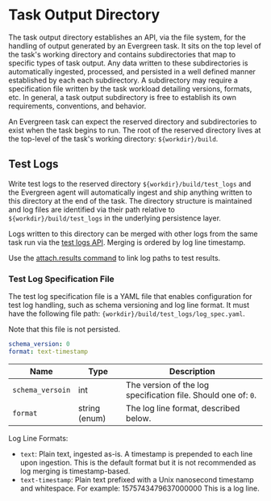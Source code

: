 # Task Output Directory

The task output directory establishes an API, via the file system, for the
handling of output generated by an Evergreen task. It sits on the top level of
the task's working directory and contains subdirectories that map to specific
types of task output. Any data written to these subdirectories is automatically
ingested, processed, and persisted in a well defined manner established by each
each subdirectory. A subdirectory may require a specification file written by
the task workload detailing versions, formats, etc. In general, a task output
subdirectory is free to establish its own requirements, conventions, and
behavior.

An Evergreen task can expect the reserved directory and subdirectories to exist
when the task begins to run. The root of the reserved directory lives at the
top-level of the task's working directory: `${workdir}/build`.

## Test Logs

Write test logs to the reserved directory `${workdir}/build/test_logs` and the
Evergreen agent will automatically ingest and ship anything written to this
directory at the end of the task. The directory structure is maintained and log
files are identified via their path relative to `${workdir}/build/test_logs` in
the underlying persistence layer.

Logs written to this directory can be merged with other logs from the same task
run via the [test logs API](API/REST-V2-Usage/#tag/build/paths/~1tasks~1%7Btask_id%7D~1build/TestLogs/get").
Merging is ordered by log line timestamp.

Use the [attach.results command](Project-Commands/#attach.results) to link log
paths to test results.

### Test Log Specification File

The test log specification file is a YAML file that enables configuration for
test log handling, such as schema versioning and log line format. It must have
the following file path: `{workdir}/build/test_logs/log_spec.yaml`.

Note that this file is not persisted.

```yaml
schema_version: 0
format: text-timestamp
```

| Name             | Type          | Description                                                    |
| ---------------- | ------------- | -------------------------------------------------------------- |
| `schema_versoin` | int           | The version of the log specification file. Should one of: `0`. |
| `format`         | string (enum) | The log line format, described below.                          |

Log Line Formats:

-   `text`: Plain text, ingested as-is. A timestamp is prepended to each line
    upon ingestion. This is the default format but it is not recommended as log
    merging is timestamp-based.
-   `text-timestamp`: Plain text prefixed with a Unix nanosecond timestamp and
    whitespace. For example:
	        1575743479637000000 This is a log line.
